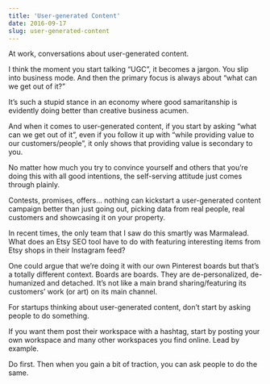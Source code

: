 ```yaml
---
title: 'User-generated Content'
date: 2016-09-17
slug: user-generated-content
---
```

At work, conversations about user-generated content.

I think the moment you start talking “UGC”, it becomes a jargon. You slip into business mode. And then the primary focus is always about “what can we get out of it?”

It’s such a stupid stance in an economy where good samaritanship is evidently doing better than creative business acumen.

And when it comes to user-generated content, if you start by asking “what can we get out of it”, even if you follow it up with “while providing value to our customers/people”, it only shows that providing value is secondary to you.

No matter how much you try to convince yourself and others that you’re doing this with all good intentions, the self-serving attitude just comes through plainly.

Contests, promises, offers… nothing can kickstart a user-generated content campaign better than just going out, picking data from real people, real customers and showcasing it on your property.

In recent times, the only team that I saw do this smartly was Marmalead. What does an Etsy SEO tool have to do with featuring interesting items from Etsy shops in their Instagram feed?

One could argue that we’re doing it with our own Pinterest boards but that’s a totally different context. Boards are boards. They are de-personalized, de-humanized and detached. It’s not like a main brand sharing/featuring its customers’ work (or art) on its main channel.

For startups thinking about user-generated content, don’t start by asking people to do something.

If you want them post their workspace with a hashtag, start by posting your own workspace and many other workspaces you find online. Lead by example.

Do first. Then when you gain a bit of traction, you can ask people to do the same.